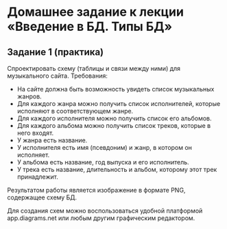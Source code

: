 # Домашнее задание к лекции «Введение в БД. Типы БД»
## Задание 1 (практика)
Спроектировать схему (таблицы и связи между ними) для музыкального сайта. Требования:

* На сайте должна быть возможность увидеть список музыкальных жанров.
* Для каждого жанра можно получить список исполнителей, которые исполняют в соответствующем жанре.
* Для каждого исполнителя можно получить список его альбомов.
* Для каждого альбома можно получить список треков, которые в него входят.
* У жанра есть название.
* У исполнителя есть имя (псевдоним) и жанр, в котором он исполняет.
* У альбома есть название, год выпуска и его исполнитель.
* У трека есть название, длительность и альбом, которому этот трек принадлежит.

Результатом работы является изображение в формате PNG, содержащее схему БД.

Для создания схем можно воспользоваться удобной платформой app.diagrams.net или любым другим графическим редактором.

